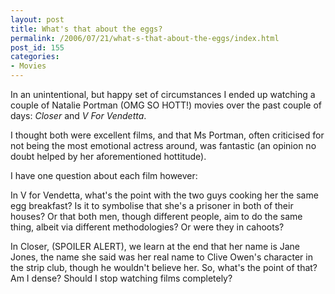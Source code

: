 ```yaml
---
layout: post
title: What's that about the eggs?
permalink: /2006/07/21/what-s-that-about-the-eggs/index.html
post_id: 155
categories: 
- Movies
---
```


 In an unintentional, but happy set of circumstances I ended up watching a couple of Natalie Portman (OMG <span class="caps">SO HOTT</span>!) movies over the past couple of days: *Closer* and *V For Vendetta*.

I thought both were excellent films, and that Ms Portman, often criticised for not being the most emotional actress around, was fantastic (an opinion no doubt helped by her aforementioned hottitude).

I have one question about each film however:

In V for Vendetta, what's the point with the two guys cooking her the same egg breakfast? Is it to symbolise that she's a prisoner in both of their houses? Or that both men, though different people, aim to do the same thing, albeit via different methodologies? Or were they in cahoots?

In Closer, (SPOILER <span class="caps">ALERT</span>), we learn at the end that her name is Jane Jones, the name she said was her real name to Clive Owen's character in the strip club, though he wouldn't believe her. So, what's the point of that? Am I dense? Should I stop watching films completely?

